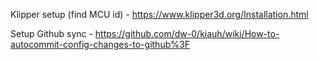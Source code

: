 Klipper setup (find MCU id) - https://www.klipper3d.org/Installation.html



Setup Github sync - https://github.com/dw-0/kiauh/wiki/How-to-autocommit-config-changes-to-github%3F
